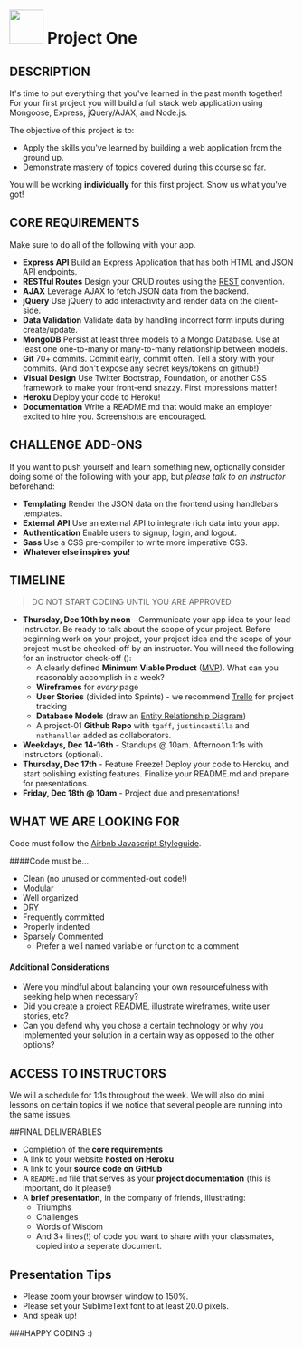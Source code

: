 # <img src="https://cloud.githubusercontent.com/assets/7833470/10423298/ea833a68-7079-11e5-84f8-0a925ab96893.png" width="60"> Project One

## DESCRIPTION

It's time to put everything that you've learned in the past month together! For your first project you will build a full stack web application using Mongoose, Express, jQuery/AJAX, and Node.js.

The objective of this project is to:

* Apply the skills you've learned by building a web application from the ground up.
* Demonstrate mastery of topics covered during this course so far.

You will be working **individually** for this first project. Show us what you've got!

## CORE REQUIREMENTS
Make sure to do all of the following with your app.

* **Express API** Build an Express Application that has both HTML and JSON API endpoints.
* **RESTful Routes** Design your CRUD routes using the [REST](http://restfulrouting.com/mappings/resources) convention.
* **AJAX** Leverage AJAX to fetch JSON data from the backend.
* **jQuery** Use jQuery to add interactivity and render data on the client-side.
* **Data Validation** Validate data by handling incorrect form inputs during create/update.
* **MongoDB** Persist at least three models to a Mongo Database. Use at least one one-to-many or many-to-many relationship between models.
* **Git** 70+ commits. Commit early, commit often. Tell a story with your commits. (And don't expose any secret keys/tokens on github!)
* **Visual Design** Use Twitter Bootstrap, Foundation, or another CSS framework to make your front-end snazzy. First impressions matter!
* **Heroku** Deploy your code to Heroku!
* **Documentation** Write a README.md that would make an employer excited to hire you. Screenshots are encouraged.

## CHALLENGE ADD-ONS
If you want to push yourself and learn something new, optionally consider doing some of the following with your app, but *please talk to an instructor* beforehand:

* **Templating** Render the JSON data on the frontend using handlebars templates.
* **External API** Use an external API to integrate rich data into your app.
* **Authentication** Enable users to signup, login, and logout.
* **Sass** Use a CSS pre-compiler to write more imperative CSS. 
* **Whatever else inspires you!**

## TIMELINE
> DO NOT START CODING UNTIL YOU ARE APPROVED

* **Thursday, Dec 10th by noon** - Communicate your app idea to your lead instructor. Be ready to talk about the scope of your project. Before beginning work on your project, your project idea and the scope of your project must be checked-off by an instructor.  You will need the following for an instructor check-off ():
    * A clearly defined **Minimum Viable Product** ([MVP](http://en.wikipedia.org/wiki/Minimum_viable_product)). What can you reasonably accomplish in a week?
    * **Wireframes** for _every_ page
    * **User Stories** (divided into Sprints) - we recommend [Trello](https://trello.com/) for project tracking
    * **Database Models** (draw an [Entity Relationship Diagram](https://www.google.com/search?tbm=isch&q=database%20table%20relationships%20drawing))
    * A project-01 **Github Repo** with `tgaff`, `justincastilla` and `nathanallen` added as collaborators.
* **Weekdays, Dec 14-16th** - Standups @ 10am. Afternoon 1:1s with instructors (optional).
* **Thursday, Dec 17th** - Feature Freeze! Deploy your code to Heroku, and start polishing existing features. Finalize your README.md and prepare for presentations.
* **Friday, Dec 18th @ 10am** - Project due and presentations!



## WHAT WE ARE LOOKING FOR
Code must follow the [Airbnb Javascript Styleguide](https://github.com/airbnb/javascript/tree/master/es5).

####Code must be...
* Clean (no unused or commented-out code!)
* Modular
* Well organized
* DRY
* Frequently committed
* Properly indented
* Sparsely Commented
    - Prefer a well named variable or function to a comment

#### Additional Considerations

* Were you mindful about balancing your own resourcefulness with seeking help when necessary?
* Did you create a project README, illustrate wireframes, write user stories, etc?
* Can you defend why you chose a certain technology or why you implemented your solution in a certain way as opposed to the other options?

## ACCESS TO INSTRUCTORS
We will a schedule for 1:1s throughout the week. We will also do mini lessons on certain topics if we notice that several people are running into the same issues.

##FINAL DELIVERABLES

* Completion of the **core requirements**
* A link to your website **hosted on Heroku**
* A link to your **source code on GitHub**
* A `README.md` file that serves as your **project documentation** (this is important, do it please!)
* A **brief presentation**, in the company of friends, illustrating:
    - Triumphs
    - Challenges
    - Words of Wisdom
    - And 3+ lines(!) of code you want to share with your classmates, copied into a seperate document.

## Presentation Tips
* Please zoom your browser window to 150%.
* Please set your SublimeText font to at least 20.0 pixels.
* And speak up!

###HAPPY CODING :)
